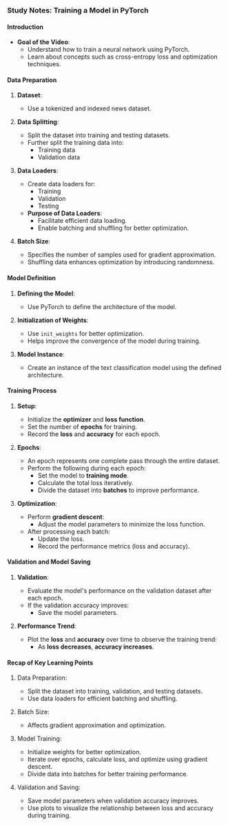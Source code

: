 ### Study Notes: Training a Model in PyTorch

#### Introduction

- **Goal of the Video**:
  - Understand how to train a neural network using PyTorch.
  - Learn about concepts such as cross-entropy loss and optimization techniques.

#### Data Preparation

1. **Dataset**:
   - Use a tokenized and indexed news dataset.
2. **Data Splitting**:

   - Split the dataset into training and testing datasets.
   - Further split the training data into:
     - Training data
     - Validation data

3. **Data Loaders**:

   - Create data loaders for:
     - Training
     - Validation
     - Testing
   - **Purpose of Data Loaders**:
     - Facilitate efficient data loading.
     - Enable batching and shuffling for better optimization.

4. **Batch Size**:
   - Specifies the number of samples used for gradient approximation.
   - Shuffling data enhances optimization by introducing randomness.

#### Model Definition

1. **Defining the Model**:
   - Use PyTorch to define the architecture of the model.
2. **Initialization of Weights**:

   - Use `init_weights` for better optimization.
   - Helps improve the convergence of the model during training.

3. **Model Instance**:
   - Create an instance of the text classification model using the defined architecture.

#### Training Process

1. **Setup**:

   - Initialize the **optimizer** and **loss function**.
   - Set the number of **epochs** for training.
   - Record the **loss** and **accuracy** for each epoch.

2. **Epochs**:

   - An epoch represents one complete pass through the entire dataset.
   - Perform the following during each epoch:
     - Set the model to **training mode**.
     - Calculate the total loss iteratively.
     - Divide the dataset into **batches** to improve performance.

3. **Optimization**:
   - Perform **gradient descent**:
     - Adjust the model parameters to minimize the loss function.
   - After processing each batch:
     - Update the loss.
     - Record the performance metrics (loss and accuracy).

#### Validation and Model Saving

1. **Validation**:

   - Evaluate the model's performance on the validation dataset after each epoch.
   - If the validation accuracy improves:
     - Save the model parameters.

2. **Performance Trend**:
   - Plot the **loss** and **accuracy** over time to observe the training trend:
     - As **loss decreases**, **accuracy increases**.

#### Recap of Key Learning Points

1. Data Preparation:

   - Split the dataset into training, validation, and testing datasets.
   - Use data loaders for efficient batching and shuffling.

2. Batch Size:

   - Affects gradient approximation and optimization.

3. Model Training:

   - Initialize weights for better optimization.
   - Iterate over epochs, calculate loss, and optimize using gradient descent.
   - Divide data into batches for better training performance.

4. Validation and Saving:
   - Save model parameters when validation accuracy improves.
   - Use plots to visualize the relationship between loss and accuracy during training.
